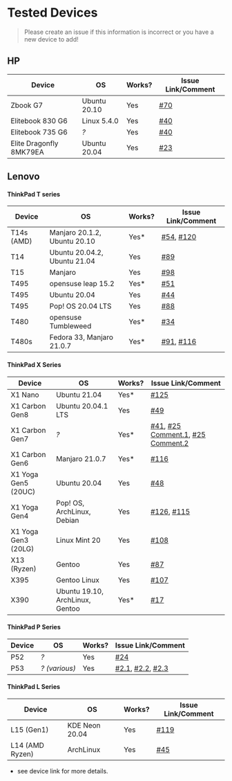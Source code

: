 # Tested Devices

> Please create an issue if this information is incorrect or you have a new device to add!

## HP

| Device                  | OS           | Works? | Issue Link/Comment                                           |
| ----------------------- | ------------ | ------ | ------------------------------------------------------------ |
| Zbook G7                | Ubuntu 20.10 | Yes    | [#70](https://github.com/xmm7360/xmm7360-pci/issues/70#issue-810595315) |
| Elitebook 830 G6        | Linux 5.4.0  | Yes    | [#40](https://github.com/xmm7360/xmm7360-pci/issues/40)      |
| Elitebook 735 G6        | *?*          | Yes    | [#40](https://github.com/xmm7360/xmm7360-pci/issues/40)      |
| Elite Dragonfly 8MK79EA | Ubuntu 20.04 | Yes    | [#23](https://github.com/xmm7360/xmm7360-pci/issues/23)      |

## Lenovo

#### ThinkPad T series


| Device     | OS                           | Works? | Issue Link/Comment                                           |
| ---------- | ---------------------------- | ------ | ------------------------------------------------------------ |
| T14s (AMD) | Manjaro 20.1.2, Ubuntu 20.10 | Yes*   | [#54](https://github.com/xmm7360/xmm7360-pci/issues/54), [#120](https://github.com/xmm7360/xmm7360-pci/issues/120) |
| T14        | Ubuntu 20.04.2, Ubuntu 21.04 | Yes    | [#89](https://github.com/xmm7360/xmm7360-pci/issues/89)      |
| T15        | Manjaro                      | Yes    | [#98](https://github.com/xmm7360/xmm7360-pci/issues/98)      |
| T495       | opensuse leap 15.2           | Yes*   | [#51](https://github.com/xmm7360/xmm7360-pci/issues/51)      |
| T495       | Ubuntu 20.04                 | Yes    | [#44](https://github.com/xmm7360/xmm7360-pci/issues/44)      |
| T495       | Pop! OS 20.04 LTS            | Yes    | [#88](https://github.com/xmm7360/xmm7360-pci/issues/88)      |
| T480       | opensuse Tumbleweed          | Yes*   | [#34](https://github.com/xmm7360/xmm7360-pci/issues/34#issuecomment-608655279) |
| T480s      | Fedora 33, Manjaro 21.0.7    | Yes*   | [#91](https://github.com/xmm7360/xmm7360-pci/issues/91), [#116](https://github.com/xmm7360/xmm7360-pci/issues/116) |

#### ThinkPad X Series

| Device              | OS                              | Works? | Issue Link/Comment                                           |
| ------------------- | ------------------------------- | ------ | ------------------------------------------------------------ |
| X1 Nano             | Ubuntu 21.04                    | Yes*   | [#125](https://github.com/xmm7360/xmm7360-pci/issues/125)    |
| X1 Carbon Gen8      | Ubuntu 20.04.1 LTS              | Yes    | [#49](https://github.com/xmm7360/xmm7360-pci/issues/49)      |
| X1 Carbon Gen7      | *?*                             | Yes*   | [#41](https://github.com/xmm7360/xmm7360-pci/issues/41), [#25 Comment.1](https://github.com/xmm7360/xmm7360-pci/issues/25#issuecomment-590215108), [#25 Comment.2](https://github.com/xmm7360/xmm7360-pci/issues/25#issuecomment-721506784) |
| X1 Carbon Gen6      | Manjaro 21.0.7                  | Yes*   | [#116](https://github.com/xmm7360/xmm7360-pci/issues/116)    |
| X1 Yoga Gen5 (20UC) | Ubuntu 20.04                    | Yes    | [#48](https://github.com/xmm7360/xmm7360-pci/issues/48)      |
| X1 Yoga Gen4        | Pop! OS, ArchLinux, Debian      | Yes    | [#126](https://github.com/xmm7360/xmm7360-pci/issues/126), [#115](https://github.com/xmm7360/xmm7360-pci/issues/115) |
| X1 Yoga Gen3 (20LG) | Linux Mint 20                   | Yes    | [#108](https://github.com/xmm7360/xmm7360-pci/issues/108)    |
| X13 (Ryzen)         | Gentoo                          | Yes    | [#87](https://github.com/xmm7360/xmm7360-pci/issues/87)      |
| X395                | Gentoo Linux                    | Yes    | [#107](https://github.com/xmm7360/xmm7360-pci/issues/107)    |
| X390                | Ubuntu 19.10, ArchLinux, Gentoo | Yes*   | [#17](https://github.com/xmm7360/xmm7360-pci/issues/17)      |

#### ThinkPad P Series

| Device | OS            | Works? | Issue Link/Comment                                           |
| ------ | ------------- | ------ | ------------------------------------------------------------ |
| P52    | *?*           | Yes    | [#24](https://github.com/xmm7360/xmm7360-pci/issues/24)      |
| P53    | *? (various)* | Yes    | [#2.1](https://github.com/xmm7360/xmm7360-pci/issues/2#issuecomment-574969366), [#2.2](https://github.com/xmm7360/xmm7360-pci/issues/2#issuecomment-605488944), [#2.3](https://github.com/xmm7360/xmm7360-pci/issues/2#issuecomment-713308447) |

#### ThinkPad L Series

| Device          | OS             | Works? | Issue Link/Comment                                        |
| --------------- | -------------- | ------ | --------------------------------------------------------- |
| L15 (Gen1)      | KDE Neon 20.04 | Yes    | [#119](https://github.com/xmm7360/xmm7360-pci/issues/119) |
| L14 (AMD Ryzen) | ArchLinux      | Yes    | [#45](https://github.com/xmm7360/xmm7360-pci/issues/45)   |

* see device link for more details.

